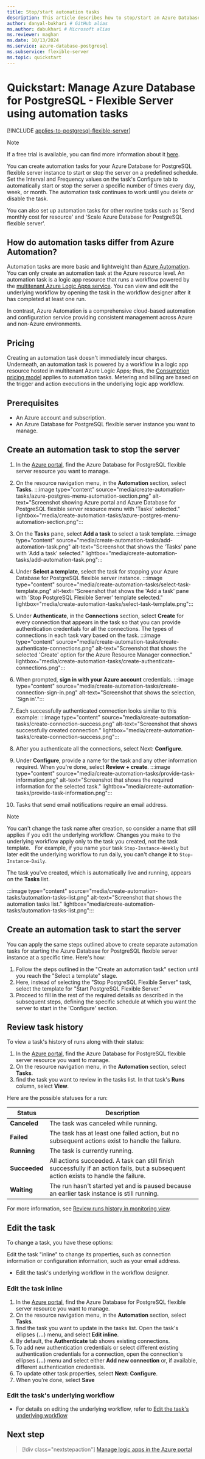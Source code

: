 ```yaml
---
title: Stop/start automation tasks
description: This article describes how to stop/start an Azure Database for PostgreSQL - Flexible Server instance by using automation tasks.
author: danyal-bukhari # GitHub alias
ms.author: dabukhari # Microsoft alias
ms.reviewer: maghan
ms.date: 10/13/2024
ms.service: azure-database-postgresql
ms.subservice: flexible-server
ms.topic: quickstart
---
```


# Quickstart: Manage Azure Database for PostgreSQL - Flexible Server using automation tasks

[!INCLUDE [applies-to-postgresql-flexible-server](~/reusable-content/ce-skilling/azure/includes/postgresql/includes/applies-to-postgresql-flexible-server.md)]

> [!NOTE]
> If a free trial is available, you can find more information about it [here](https://azure.microsoft.com/free/).

You can create automation tasks for your Azure Database for PostgreSQL flexible server instance to start or stop the server on a predefined schedule. Set the Interval and Frequency values on the task's Configure tab to automatically start or stop the server a specific number of times every day, week, or month. The automation task continues to work until you delete or disable the task.

You can also set up automation tasks for other routine tasks such as 'Send monthly cost for resource' and 'Scale Azure Database for PostgreSQL flexible server'.

## How do automation tasks differ from Azure Automation?

Automation tasks are more basic and lightweight than [Azure Automation](/azure/automation/overview). You can only create an automation task at the Azure resource level. An automation task is a logic app resource that runs a workflow powered by the [multitenant Azure Logic Apps service](/azure/logic-apps/logic-apps-overview). You can view and edit the underlying workflow by opening the task in the workflow designer after it has completed at least one run.

In contrast, Azure Automation is a comprehensive cloud-based automation and configuration service providing consistent management across Azure and non-Azure environments.

## Pricing

Creating an automation task doesn't immediately incur charges. Underneath, an automation task is powered by a workflow in a logic app resource hosted in multitenant Azure Logic Apps; thus, the [Consumption pricing model](/azure/logic-apps/logic-apps-pricing) applies to automation tasks. Metering and billing are based on the trigger and action executions in the underlying logic app workflow.

## Prerequisites

- An Azure account and subscription.
- An Azure Database for PostgreSQL flexible server instance you want to manage.

## Create an automation task to stop the server

1. In the [Azure portal](https://portal.azure.com), find the Azure Database for PostgreSQL flexible server resource you want to manage.
1. On the resource navigation menu, in the **Automation** section, select **Tasks**.
:::image type="content" source="media/create-automation-tasks/azure-postgres-menu-automation-section.png" alt-text="Screenshot showing Azure portal and Azure Database for PostgreSQL flexible server resource menu with 'Tasks' selected." lightbox="media/create-automation-tasks/azure-postgres-menu-automation-section.png":::

1. On the **Tasks** pane, select **Add a task** to select a task template.
:::image type="content" source="media/create-automation-tasks/add-automation-task.png" alt-text="Screenshot that shows the 'Tasks' pane with 'Add a task' selected." lightbox="media/create-automation-tasks/add-automation-task.png":::

1. Under **Select a template**, select the task for stopping your Azure Database for PostgreSQL flexible server instance.
:::image type="content" source="media/create-automation-tasks/select-task-template.png" alt-text="Screenshot that shows the 'Add a task' pane with 'Stop PostgreSQL Flexible Server' template selected." lightbox="media/create-automation-tasks/select-task-template.png":::

1. Under **Authenticate**, in the **Connections** section, select **Create** for every connection that appears in the task so that you can provide authentication credentials for all the connections. The types of connections in each task vary based on the task.
:::image type="content" source="media/create-automation-tasks/create-authenticate-connections.png" alt-text="Screenshot that shows the selected 'Create' option for the Azure Resource Manager connection." lightbox="media/create-automation-tasks/create-authenticate-connections.png":::

1. When prompted, **sign in with your Azure account** credentials.
:::image type="content" source="media/create-automation-tasks/create-connection-sign-in.png" alt-text="Screenshot that shows the selection, 'Sign in'.":::

1. Each successfully authenticated connection looks similar to this example:
:::image type="content" source="media/create-automation-tasks/create-connection-success.png" alt-text="Screenshot that shows successfully created connection." lightbox="media/create-automation-tasks/create-connection-success.png":::

1. After you authenticate all the connections, select Next: **Configure**.

1. Under **Configure**, provide a name for the task and any other information required. When you're done, select **Review + create**.
:::image type="content" source="media/create-automation-tasks/provide-task-information.png" alt-text="Screenshot that shows the required information for the selected task." lightbox="media/create-automation-tasks/provide-task-information.png":::

1. Tasks that send email notifications require an email address.

> [!NOTE]
> You can't change the task name after creation, so consider a name that still applies if you edit the underlying workflow. Changes you make to the underlying workflow apply only to the task you created, not the task template.
>  
> For example, if you name your task `Stop-Instance-Weekly` but later edit the underlying workflow to run daily, you can't change it to `Stop-Instance-Daily`.

The task you've created, which is automatically live and running, appears on the **Tasks** list.

:::image type="content" source="media/create-automation-tasks/automation-tasks-list.png" alt-text="Screenshot that shows the automation tasks list." lightbox="media/create-automation-tasks/automation-tasks-list.png":::

## Create an automation task to start the server

You can apply the same steps outlined above to create separate automation tasks for starting the Azure Database for PostgreSQL flexible server instance at a specific time. Here's how:

1. Follow the steps outlined in the "Create an automation task" section until you reach the "Select a template" stage.
1. Here, instead of selecting the "Stop PostgreSQL Flexible Server" task, select the template for "Start PostgreSQL Flexible Server."
1. Proceed to fill in the rest of the required details as described in the subsequent steps, defining the specific schedule at which you want the server to start in the 'Configure' section.

## Review task history

To view a task's history of runs along with their status:

1. In the [Azure portal](https://portal.azure.com), find the Azure Database for PostgreSQL flexible server resource you want to manage.
1. On the resource navigation menu, in the **Automation** section, select **Tasks**.
1. find the task you want to review in the tasks list. In that task's **Runs** column, select **View**.

Here are the possible statuses for a run:

 | Status | Description |
 | --- | --- |
 | **Canceled** | The task was canceled while running. |
 | **Failed** | The task has at least one failed action, but no subsequent actions exist to handle the failure. |
 | **Running** | The task is currently running. |
 | **Succeeded** | All actions succeeded. A task can still finish successfully if an action fails, but a subsequent action exists to handle the failure. |
 | **Waiting** | The run hasn't started yet and is paused because an earlier task instance is still running. |

 For more information, see [Review runs history in monitoring view](/azure/logic-apps/monitor-logic-apps#review-runs-history).

## Edit the task

To change a task, you have these options:

Edit the task "inline" to change its properties, such as connection information or configuration information, such as your email address.
- Edit the task's underlying workflow in the workflow designer.

### Edit the task inline

1. In the [Azure portal](https://portal.azure.com), find the Azure Database for PostgreSQL flexible server resource you want to manage.
1. On the resource navigation menu, in the **Automation** section, select **Tasks**.
1. find the task you want to update in the tasks list. Open the task's ellipses (**...**) menu, and select **Edit inline**.
1. By default, the **Authenticate** tab shows existing connections.
1. To add new authentication credentials or select different existing authentication credentials for a connection, open the connection's ellipses (**...**) menu and select either **Add new connection** or, if available, different authentication credentials.
1. To update other task properties, select **Next: Configure**.
1. When you're done, select **Save**

### Edit the task's underlying workflow

- For details on editing the underlying workflow, refer to [Edit the task's underlying workflow](/azure/logic-apps/create-automation-tasks-azure-resources#edit-the-tasks-underlying-workflow)

## Next step

> [!div class="nextstepaction"]
> [Manage logic apps in the Azure portal](/azure/logic-apps/manage-logic-apps-with-azure-portal)
